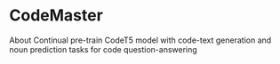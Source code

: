 # CodeMaster
About Continual pre-train CodeT5 model with code-text generation and noun prediction tasks for code question-answering
